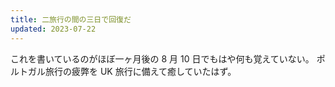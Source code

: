```yaml
---
title: 二旅行の間の三日で回復だ
updated: 2023-07-22
---
```


これを書いているのがほぼ一ヶ月後の 8 月 10 日でもはや何も覚えていない。
ポルトガル旅行の疲弊を UK 旅行に備えて癒していたはず。
